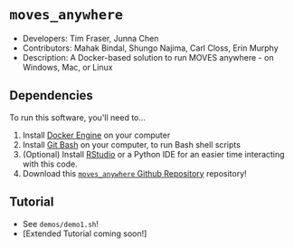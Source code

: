 # `moves_anywhere`

- Developers: Tim Fraser, Junna Chen
- Contributors: Mahak Bindal, Shungo Najima, Carl Closs, Erin Murphy
- Description: A Docker-based solution to run MOVES anywhere - on Windows, Mac, or Linux

## Dependencies
To run this software, you'll need to...
1. Install [Docker Engine](https://docs.docker.com/engine/install/) on your computer
2. Install [Git Bash](https://git-scm.com/downloads) on your computer, to run Bash shell scripts
3. (Optional) Install [RStudio](https://posit.co/download/rstudio-desktop/) or a Python IDE for an easier time interacting with this code.
4. Download this [`moves_anywhere` Github Repository](https://github.com/Gao-Labs/moves_anywhere/) repository!

## Tutorial
- See `demos/demo1.sh`!
- [Extended Tutorial coming soon!]
